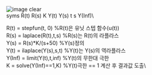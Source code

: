 ![image](https://github.com/Yited/matlab/assets/144079863/c225d9b5-6a30-4511-a5b3-5457bfcb9fd4)
clear\
syms R(t) R(s) K Y(t) Y(s) t s Y(Inf)\

R(t) = stepfun(t, 0) %R(t)은 유닛 스텝 함수(u(t))\
R(s) = laplace(R(t),t,s) %R(s)는 R(t)의 라플라스\
Y(s) = R(s)*K/(s+50) %Y(s)정의\
Y(t) = ilaplace(Y(s),s,t) %Y(t)는 Y(s)의 역라플라스\
Y(Inf) = limit(Y(t),t,inf) %Y(t)의 무한대 극한\
K = solve(Y(Inf)==1,K) %Y(t)극한 == 1 계산 후 결과값 도출\
